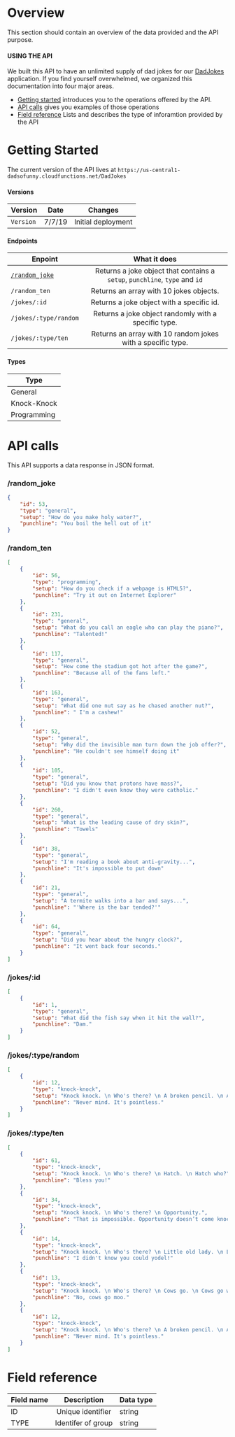 # Overview
This section should contain an overview of the data provided and the API purpose.

#### USING THE API

We built this API to have an unlimited supply of dad jokes for our [DadJokes](https://github.com/KegenGuyll/DadJokes) application. 
If you find yourself overwhelmed, we organized this documentation into four major areas.

* [Getting started](#getting-started) introduces you to the operations offered by the API.
* [API calls](#api-calls) gives you examples of those operations
* [Field reference](#field-reference) Lists and describes the type of inforamtion provided by the API





# Getting Started

The current version of the API lives at ```https://us-central1-dadsofunny.cloudfunctions.net/DadJokes```

#### Versions

| Version       | Date          | Changes            |
| ------------- |:-------------:|:------------------:|
| `Version`     |  7/7/19       | Initial deployment | 


#### Endpoints

| Enpoint       | What it does                                                                |
| ------------- |:---------------------------------------------------------------------------:|
| [`/random_joke`](###/random_joke)| Returns a joke object that contains a `setup`, `punchline`, `type` and `id` |
| `/random_ten` | Returns an array with 10 jokes objects.                                     |
| `/jokes/:id`  | Returns a joke object with a specific id.                                   |
| `/jokes/:type/random`| Returns a joke object randomly with a specific type.                 |
| `/jokes/:type/ten`| Returns an array with 10 random jokes with a specific type.             | 


#### Types
|Type|
|----|
|General|
|Knock-Knock|
|Programming|



# API calls

This API supports a data response in JSON format.

### /random_joke
```json
{
    "id": 53,
    "type": "general",
    "setup": "How do you make holy water?",
    "punchline": "You boil the hell out of it"
}
```

### /random_ten
```json
[
    {
        "id": 56,
        "type": "programming",
        "setup": "How do you check if a webpage is HTML5?",
        "punchline": "Try it out on Internet Explorer"
    },
    {
        "id": 231,
        "type": "general",
        "setup": "What do you call an eagle who can play the piano?",
        "punchline": "Talonted!"
    },
    {
        "id": 117,
        "type": "general",
        "setup": "How come the stadium got hot after the game?",
        "punchline": "Because all of the fans left."
    },
    {
        "id": 163,
        "type": "general",
        "setup": "What did one nut say as he chased another nut?",
        "punchline": " I'm a cashew!"
    },
    {
        "id": 52,
        "type": "general",
        "setup": "Why did the invisible man turn down the job offer?",
        "punchline": "He couldn't see himself doing it"
    },
    {
        "id": 105,
        "type": "general",
        "setup": "Did you know that protons have mass?",
        "punchline": "I didn't even know they were catholic."
    },
    {
        "id": 260,
        "type": "general",
        "setup": "What is the leading cause of dry skin?",
        "punchline": "Towels"
    },
    {
        "id": 38,
        "type": "general",
        "setup": "I'm reading a book about anti-gravity...",
        "punchline": "It's impossible to put down"
    },
    {
        "id": 21,
        "type": "general",
        "setup": "A termite walks into a bar and says...",
        "punchline": "'Where is the bar tended?'"
    },
    {
        "id": 64,
        "type": "general",
        "setup": "Did you hear about the hungry clock?",
        "punchline": "It went back four seconds."
    }
]
```


### /jokes/:id
```json
[
    {
        "id": 1,
        "type": "general",
        "setup": "What did the fish say when it hit the wall?",
        "punchline": "Dam."
    }
]
```


### /jokes/:type/random
```json
[
    {
        "id": 12,
        "type": "knock-knock",
        "setup": "Knock knock. \n Who's there? \n A broken pencil. \n A broken pencil who?",
        "punchline": "Never mind. It's pointless."
    }
]
```



### /jokes/:type/ten
```json
[
    {
        "id": 61,
        "type": "knock-knock",
        "setup": "Knock knock. \n Who's there? \n Hatch. \n Hatch who?",
        "punchline": "Bless you!"
    },
    {
        "id": 34,
        "type": "knock-knock",
        "setup": "Knock knock. \n Who's there? \n Opportunity.",
        "punchline": "That is impossible. Opportunity doesn’t come knocking twice!"
    },
    {
        "id": 14,
        "type": "knock-knock",
        "setup": "Knock knock. \n Who's there? \n Little old lady. \n Little old lady who?",
        "punchline": "I didn't know you could yodel!"
    },
    {
        "id": 13,
        "type": "knock-knock",
        "setup": "Knock knock. \n Who's there? \n Cows go. \n Cows go who?",
        "punchline": "No, cows go moo."
    },
    {
        "id": 12,
        "type": "knock-knock",
        "setup": "Knock knock. \n Who's there? \n A broken pencil. \n A broken pencil who?",
        "punchline": "Never mind. It's pointless."
    }
]
```


# Field reference


|Field name | Description | Data type |
|-----------|:-----------:|:----------|
|ID         |Unique identifier| string|
|TYPE       |Identifer of group| string|  
